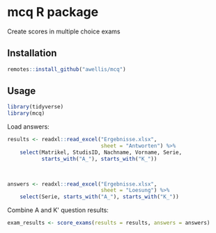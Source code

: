 # mcq R package

Create scores in multiple choice exams


## Installation

```r
remotes::install_github("awellis/mcq")
```

## Usage

```r
library(tidyverse)
library(mcq)
```
 
Load answers:
```r
results <- readxl::read_excel("Ergebnisse.xlsx",
                              sheet = "Antworten") %>%
    select(Matrikel, StudisID, Nachname, Vorname, Serie,
           starts_with("A_"), starts_with("K_"))

 

answers <- readxl::read_excel("Ergebnisse.xlsx",
                              sheet = "Loesung") %>%
    select(Serie, starts_with("A_"), starts_with("K_"))
```
 
Combine A and K' question results:
```r
exam_results <- score_exams(results = results, answers = answers)
```
